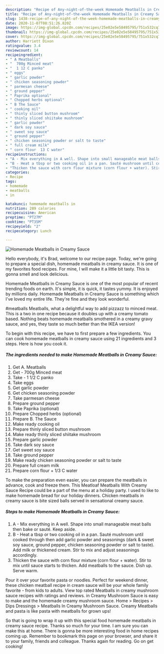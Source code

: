 ```yaml
---
description: "Recipe of Any-night-of-the-week Homemade Meatballs in Creamy Sauce"
title: "Recipe of Any-night-of-the-week Homemade Meatballs in Creamy Sauce"
slug: 1438-recipe-of-any-night-of-the-week-homemade-meatballs-in-creamy-sauce
date: 2020-11-07T08:51:26.820Z
image: https://img-global.cpcdn.com/recipes/25e02e5e58495795/751x532cq70/homemade-meatballs-in-creamy-sauce-recipe-main-photo.jpg
thumbnail: https://img-global.cpcdn.com/recipes/25e02e5e58495795/751x532cq70/homemade-meatballs-in-creamy-sauce-recipe-main-photo.jpg
cover: https://img-global.cpcdn.com/recipes/25e02e5e58495795/751x532cq70/homemade-meatballs-in-creamy-sauce-recipe-main-photo.jpg
author: Harriett Dixon
ratingvalue: 3.4
reviewcount: 14
recipeingredient:
- " A Meatballs"
- "  700g Minced meat"
- "  1 12 C panko"
- " eggs"
- " garlic powder"
- " chicken seasoning powder"
- " parmesan cheese"
- " ground pepper"
- " Paprika optional"
- " Chopped herbs optional"
- " B The Sauce"
- " cooking oil"
- " thinly sliced button mushroom"
- " thinly sliced shiitake mushroom"
- " garlic powder"
- " dark soy sauce"
- " sweet soy sauce"
- " ground pepper"
- " chicken seasoning powder or salt to taste"
- " full cream milk"
- " corn flour  13 C water"
recipeinstructions:
- "A - Mix everything in A well. Shape into small manageable meat balls then bake or sauté. Keep aside."
- "B - Heat a tbsp or two cooking oil in a pan. Sauté mushroom until cooked through then add garlic powder and seasonings (dark &amp; sweet soy sauce, ground pepper, chicken seasoning powder or salt to taste). Add milk or thickened cream. Stir to mix and adjust seasonings accordingly."
- "Thicken the sauce with corn flour mixture (corn flour + water). Stir to mix until sauce starts to thicken. Add meatballs to the sauce. Dish up. Serve warm."
categories:
- Recipe
tags:
- homemade
- meatballs
- in

katakunci: homemade meatballs in 
nutrition: 289 calories
recipecuisine: American
preptime: "PT27M"
cooktime: "PT35M"
recipeyield: "2"
recipecategory: Lunch

---
```



![Homemade Meatballs in Creamy Sauce](https://img-global.cpcdn.com/recipes/25e02e5e58495795/751x532cq70/homemade-meatballs-in-creamy-sauce-recipe-main-photo.jpg)

Hello everybody, it's Brad, welcome to our recipe page. Today, we're going to prepare a special dish, homemade meatballs in creamy sauce. It is one of my favorites food recipes. For mine, I will make it a little bit tasty. This is gonna smell and look delicious.

Homemade Meatballs in Creamy Sauce is one of the most popular of recent trending foods on earth. It's simple, it is quick, it tastes yummy. It is enjoyed by millions daily. Homemade Meatballs in Creamy Sauce is something which I've loved my entire life. They're fine and they look wonderful.

#meatballs Meatballs, what a delightful way to add pizzazz to minced meat. This is a two in one recipe because it doubles up with a creamy tomato based. Nothing beats homemade meatballs smothered in a creamy gravy sauce, and yes, they taste so much better than the IKEA version!


To begin with this recipe, we have to first prepare a few ingredients. You can cook homemade meatballs in creamy sauce using 21 ingredients and 3 steps. Here is how you cook it.

<!--inarticleads1-->

##### The ingredients needed to make Homemade Meatballs in Creamy Sauce:

1. Get  A. Meatballs
1. Get  - 700g Minced meat
1. Take  - 1 1/2 C panko
1. Take  eggs
1. Get  garlic powder
1. Get  chicken seasoning powder
1. Take  parmesan cheese
1. Prepare  ground pepper
1. Take  Paprika (optional)
1. Prepare  Chopped herbs (optional)
1. Prepare  B. The Sauce
1. Make ready  cooking oil
1. Prepare  thinly sliced button mushroom
1. Make ready  thinly sliced shiitake mushroom
1. Prepare  garlic powder
1. Take  dark soy sauce
1. Get  sweet soy sauce
1. Take  ground pepper
1. Make ready  chicken seasoning powder or salt to taste
1. Prepare  full cream milk
1. Prepare  corn flour + 1/3 C water


To make the preparation even easier, you can prepare the meatballs in advance, cook and freeze them. This Meatloaf Meatballs With Creamy Sauce Recipe could be a part of the menu at a holiday party. I used to like to make homemade bread for our holiday dinners. Chicken meatballs in creamy sauce is bite sized balls served in sensational creamy sauce. 

<!--inarticleads2-->

##### Steps to make Homemade Meatballs in Creamy Sauce:

1. A - Mix everything in A well. Shape into small manageable meat balls then bake or sauté. Keep aside.
1. B - Heat a tbsp or two cooking oil in a pan. Sauté mushroom until cooked through then add garlic powder and seasonings (dark &amp; sweet soy sauce, ground pepper, chicken seasoning powder or salt to taste). Add milk or thickened cream. Stir to mix and adjust seasonings accordingly.
1. Thicken the sauce with corn flour mixture (corn flour + water). Stir to mix until sauce starts to thicken. Add meatballs to the sauce. Dish up. Serve warm.


Pour it over your favorite pasta or noodles. Perfect for weekend dinner, these chicken meatball recipe in cream sauce will be your whole family favorite - from kids to adults. View top rated Meatballs in creamy mushroom sauce recipes with ratings and reviews. in Creamy Mushroom Sauce is easy to make and the homemade creamy mushroom sauce. Home &gt; Recipes &gt; Dips Dressings &gt; Meatballs In Creamy Mushroom Sauce. Creamy Meatballs and pasta is like pasta with meatballs for grown ups! 

So that is going to wrap it up with this special food homemade meatballs in creamy sauce recipe. Thanks so much for your time. I am sure you can make this at home. There is gonna be more interesting food in home recipes coming up. Remember to bookmark this page on your browser, and share it to your family, friends and colleague. Thanks again for reading. Go on get cooking!
